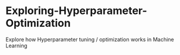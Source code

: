 # Exploring-Hyperparameter-Optimization
Explore how Hyperparameter tuning / optimization works in Machine Learning
